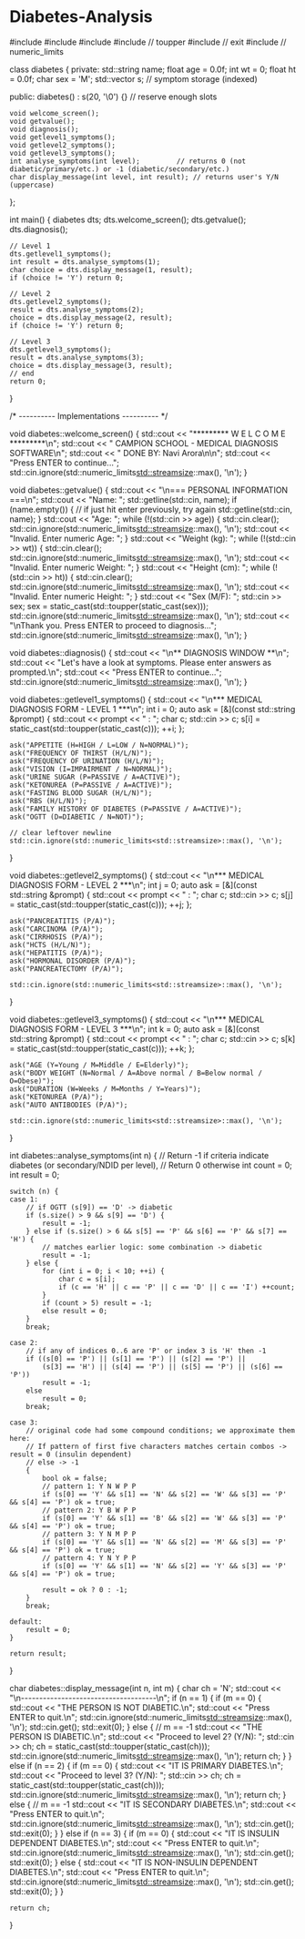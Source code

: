 # Diabetes-Analysis
#include <iostream>
#include <string>
#include <vector>
#include <cctype>   // toupper
#include <cstdlib>  // exit
#include <limits>   // numeric_limits

class diabetes {
private:
    std::string name;
    float age = 0.0f;
    int wt = 0;
    float ht = 0.0f;
    char sex = 'M';
    std::vector<char> s; // symptom storage (indexed)

public:
    diabetes() : s(20, '\0') {} // reserve enough slots

    void welcome_screen();
    void getvalue();
    void diagnosis();
    void getlevel1_symptoms();
    void getlevel2_symptoms();
    void getlevel3_symptoms();
    int analyse_symptoms(int level);         // returns 0 (not diabetic/primary/etc.) or -1 (diabetic/secondary/etc.)
    char display_message(int level, int result); // returns user's Y/N (uppercase)
};

int main() {
    diabetes dts;
    dts.welcome_screen();
    dts.getvalue();
    dts.diagnosis();

    // Level 1
    dts.getlevel1_symptoms();
    int result = dts.analyse_symptoms(1);
    char choice = dts.display_message(1, result);
    if (choice != 'Y') return 0;

    // Level 2
    dts.getlevel2_symptoms();
    result = dts.analyse_symptoms(2);
    choice = dts.display_message(2, result);
    if (choice != 'Y') return 0;

    // Level 3
    dts.getlevel3_symptoms();
    result = dts.analyse_symptoms(3);
    choice = dts.display_message(3, result);
    // end
    return 0;
}

/* ---------- Implementations ---------- */

void diabetes::welcome_screen() {
    std::cout << "********* W E L C O M E *********\n";
    std::cout << "   CAMPION SCHOOL - MEDICAL DIAGNOSIS SOFTWARE\n";
    std::cout << "              DONE BY: Navi Arora\n\n";
    std::cout << "Press ENTER to continue...";
    std::cin.ignore(std::numeric_limits<std::streamsize>::max(), '\n');
}

void diabetes::getvalue() {
    std::cout << "\n=== PERSONAL INFORMATION ===\n";
    std::cout << "Name: ";
    std::getline(std::cin, name);
    if (name.empty()) { // if just hit enter previously, try again
        std::getline(std::cin, name);
    }
    std::cout << "Age: ";
    while (!(std::cin >> age)) {
        std::cin.clear();
        std::cin.ignore(std::numeric_limits<std::streamsize>::max(), '\n');
        std::cout << "Invalid. Enter numeric Age: ";
    }
    std::cout << "Weight (kg): ";
    while (!(std::cin >> wt)) {
        std::cin.clear();
        std::cin.ignore(std::numeric_limits<std::streamsize>::max(), '\n');
        std::cout << "Invalid. Enter numeric Weight: ";
    }
    std::cout << "Height (cm): ";
    while (!(std::cin >> ht)) {
        std::cin.clear();
        std::cin.ignore(std::numeric_limits<std::streamsize>::max(), '\n');
        std::cout << "Invalid. Enter numeric Height: ";
    }
    std::cout << "Sex (M/F): ";
    std::cin >> sex;
    sex = static_cast<char>(std::toupper(static_cast<unsigned char>(sex)));
    std::cin.ignore(std::numeric_limits<std::streamsize>::max(), '\n');
    std::cout << "\nThank you. Press ENTER to proceed to diagnosis...";
    std::cin.ignore(std::numeric_limits<std::streamsize>::max(), '\n');
}

void diabetes::diagnosis() {
    std::cout << "\n** DIAGNOSIS WINDOW **\n";
    std::cout << "Let's have a look at symptoms. Please enter answers as prompted.\n";
    std::cout << "Press ENTER to continue...";
    std::cin.ignore(std::numeric_limits<std::streamsize>::max(), '\n');
}

void diabetes::getlevel1_symptoms() {
    std::cout << "\n*** MEDICAL DIAGNOSIS FORM - LEVEL 1 ***\n";
    int i = 0;
    auto ask = [&](const std::string &prompt) {
        std::cout << prompt << " : ";
        char c;
        std::cin >> c;
        s[i] = static_cast<char>(std::toupper(static_cast<unsigned char>(c)));
        ++i;
    };

    ask("APPETITE (H=HIGH / L=LOW / N=NORMAL)");
    ask("FREQUENCY OF THIRST (H/L/N)");
    ask("FREQUENCY OF URINATION (H/L/N)");
    ask("VISION (I=IMPAIRMENT / N=NORMAL)");
    ask("URINE SUGAR (P=PASSIVE / A=ACTIVE)");
    ask("KETONUREA (P=PASSIVE / A=ACTIVE)");
    ask("FASTING BLOOD SUGAR (H/L/N)");
    ask("RBS (H/L/N)");
    ask("FAMILY HISTORY OF DIABETES (P=PASSIVE / A=ACTIVE)");
    ask("OGTT (D=DIABETIC / N=NOT)");

    // clear leftover newline
    std::cin.ignore(std::numeric_limits<std::streamsize>::max(), '\n');
}

void diabetes::getlevel2_symptoms() {
    std::cout << "\n*** MEDICAL DIAGNOSIS FORM - LEVEL 2 ***\n";
    int j = 0;
    auto ask = [&](const std::string &prompt) {
        std::cout << prompt << " : ";
        char c;
        std::cin >> c;
        s[j] = static_cast<char>(std::toupper(static_cast<unsigned char>(c)));
        ++j;
    };

    ask("PANCREATITIS (P/A)");
    ask("CARCINOMA (P/A)");
    ask("CIRRHOSIS (P/A)");
    ask("HCTS (H/L/N)");
    ask("HEPATITIS (P/A)");
    ask("HORMONAL DISORDER (P/A)");
    ask("PANCREATECTOMY (P/A)");

    std::cin.ignore(std::numeric_limits<std::streamsize>::max(), '\n');
}

void diabetes::getlevel3_symptoms() {
    std::cout << "\n*** MEDICAL DIAGNOSIS FORM - LEVEL 3 ***\n";
    int k = 0;
    auto ask = [&](const std::string &prompt) {
        std::cout << prompt << " : ";
        char c;
        std::cin >> c;
        s[k] = static_cast<char>(std::toupper(static_cast<unsigned char>(c)));
        ++k;
    };

    ask("AGE (Y=Young / M=Middle / E=Elderly)");
    ask("BODY WEIGHT (N=Normal / A=Above normal / B=Below normal / O=Obese)");
    ask("DURATION (W=Weeks / M=Months / Y=Years)");
    ask("KETONUREA (P/A)");
    ask("AUTO ANTIBODIES (P/A)");

    std::cin.ignore(std::numeric_limits<std::streamsize>::max(), '\n');
}

int diabetes::analyse_symptoms(int n) {
    // Return -1 if criteria indicate diabetes (or secondary/NDID per level),
    // Return 0 otherwise
    int count = 0;
    int result = 0;

    switch (n) {
    case 1:
        // if OGTT (s[9]) == 'D' -> diabetic
        if (s.size() > 9 && s[9] == 'D') {
            result = -1;
        } else if (s.size() > 6 && s[5] == 'P' && s[6] == 'P' && s[7] == 'H') {
            // matches earlier logic: some combination -> diabetic
            result = -1;
        } else {
            for (int i = 0; i < 10; ++i) {
                char c = s[i];
                if (c == 'H' || c == 'P' || c == 'D' || c == 'I') ++count;
            }
            if (count > 5) result = -1;
            else result = 0;
        }
        break;

    case 2:
        // if any of indices 0..6 are 'P' or index 3 is 'H' then -1
        if ((s[0] == 'P') || (s[1] == 'P') || (s[2] == 'P') ||
            (s[3] == 'H') || (s[4] == 'P') || (s[5] == 'P') || (s[6] == 'P'))
            result = -1;
        else
            result = 0;
        break;

    case 3:
        // original code had some compound conditions; we approximate them here:
        // If pattern of first five characters matches certain combos -> result = 0 (insulin dependent)
        // else -> -1
        {
            bool ok = false;
            // pattern 1: Y N W P P
            if (s[0] == 'Y' && s[1] == 'N' && s[2] == 'W' && s[3] == 'P' && s[4] == 'P') ok = true;
            // pattern 2: Y B W P P
            if (s[0] == 'Y' && s[1] == 'B' && s[2] == 'W' && s[3] == 'P' && s[4] == 'P') ok = true;
            // pattern 3: Y N M P P
            if (s[0] == 'Y' && s[1] == 'N' && s[2] == 'M' && s[3] == 'P' && s[4] == 'P') ok = true;
            // pattern 4: Y N Y P P
            if (s[0] == 'Y' && s[1] == 'N' && s[2] == 'Y' && s[3] == 'P' && s[4] == 'P') ok = true;

            result = ok ? 0 : -1;
        }
        break;

    default:
        result = 0;
    }

    return result;
}

char diabetes::display_message(int n, int m) {
    char ch = 'N';
    std::cout << "\n-------------------------------------\n";
    if (n == 1) {
        if (m == 0) {
            std::cout << "THE PERSON IS NOT DIABETIC.\n";
            std::cout << "Press ENTER to quit.\n";
            std::cin.ignore(std::numeric_limits<std::streamsize>::max(), '\n');
            std::cin.get();
            std::exit(0);
        } else { // m == -1
            std::cout << "THE PERSON IS DIABETIC.\n";
            std::cout << "Proceed to level 2? (Y/N): ";
            std::cin >> ch;
            ch = static_cast<char>(std::toupper(static_cast<unsigned char>(ch)));
            std::cin.ignore(std::numeric_limits<std::streamsize>::max(), '\n');
            return ch;
        }
    } else if (n == 2) {
        if (m == 0) {
            std::cout << "IT IS PRIMARY DIABETES.\n";
            std::cout << "Proceed to level 3? (Y/N): ";
            std::cin >> ch;
            ch = static_cast<char>(std::toupper(static_cast<unsigned char>(ch)));
            std::cin.ignore(std::numeric_limits<std::streamsize>::max(), '\n');
            return ch;
        } else { // m == -1
            std::cout << "IT IS SECONDARY DIABETES.\n";
            std::cout << "Press ENTER to quit.\n";
            std::cin.ignore(std::numeric_limits<std::streamsize>::max(), '\n');
            std::cin.get();
            std::exit(0);
        }
    } else if (n == 3) {
        if (m == 0) {
            std::cout << "IT IS INSULIN DEPENDENT DIABETES.\n";
            std::cout << "Press ENTER to quit.\n";
            std::cin.ignore(std::numeric_limits<std::streamsize>::max(), '\n');
            std::cin.get();
            std::exit(0);
        } else {
            std::cout << "IT IS NON-INSULIN DEPENDENT DIABETES.\n";
            std::cout << "Press ENTER to quit.\n";
            std::cin.ignore(std::numeric_limits<std::streamsize>::max(), '\n');
            std::cin.get();
            std::exit(0);
        }
    }

    return ch;
}
